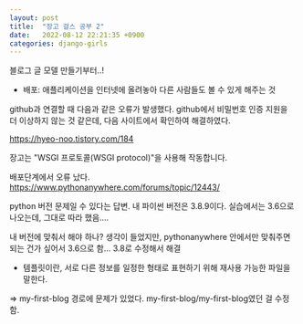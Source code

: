 ```yaml
---
layout: post
title:  "장고 걸스 공부 2"
date:   2022-08-12 22:21:35 +0900
categories: django-girls
---
```





블로그 글 모델 만들기부터..!

* 배포: 애플리케이션을 인터넷에 올려놓아 다른 사람들도 볼 수 있게 해주는 것



github과 연결할 때 다음과 같은 오류가 발생했다.
github에서 비밀번호 인증 지원을 더 이상하지 않는 것 같은데, 다음 사이트에서 확인하여 해결하였다.

https://hyeo-noo.tistory.com/184



장고는 "WSGI 프로토콜(WSGI protocol)"을 사용해 작동합니다. 


배포단계에서 오류 났다.
https://www.pythonanywhere.com/forums/topic/12443/

python 버전 문제일 수 있다는 답변. 내 파이썬 버전은 3.8.9이다. 실습에서는 3.6으로 나오는데, 그대로 따라 했음…. 

내 버전에 맞춰서 해야 하나? 생각이 들었지만, pythonanywhere 안에서만 맞춰주면 되는 건가 싶어서 3.6으로 함… 3.8로 수정해서 해결


* 템플릿이란, 서로 다른 정보를 일정한 형태로 표현하기 위해 재사용 가능한 파일을 말한다. 


=> my-first-blog 경로에 문제가 있었다. my-first-blog/my-first-blog였던 걸 수정함.




